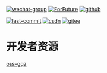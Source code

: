 
[![wechat-group](https://badgen.net/badge/reousce/gqz)](http://rs.ganquanzhong.top)
[![ForFuture](https://badgen.net/badge/ForFuture/gqzdev/cyan)](http://ganquanzhong.top)
[![github](https://badgen.net/badge/github/github?icon)](https://github.com/gqzdev)

[![last-commit](https://badgen.net/github/last-commit/gqzdev/rs)](https://github.com/gqzdev/rs)
[![csdn](https://badgen.net/badge/blog/ganquanzhong/red)](https://blog.csdn.net/ganquanzhong)
[![gitee](https://badgen.net/badge/gitee/zhong96/orange)](https://gitee.com/zhong96)



# 开发者资源

[oss-gqz](http://rs.ganquanzhong.top)

